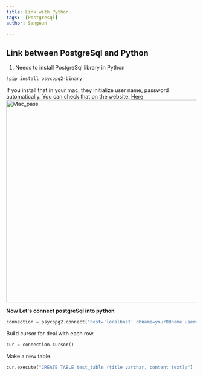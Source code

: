 ```yaml
---
title: Link with Python
tags:  [Postgresql] 
author: Sangeun

---
```


## Link between PostgreSql and Python

1. Needs to install PostgreSql library in Python

```python
!pip install psycopg2-binary
```
If you install that in your mac, they initialize user name, password automatically.
You can check that on the website.
[Here](https://postgresapp.com/)  
<img width="535" alt="Mac_pass" src="https://github.com/user-attachments/assets/d564379d-f695-45de-be57-d5e2f7304702">

**Now Let's connect postgreSql into python**
```python
connection = psycopg2.connect("host='localhost' dbname=yourDBname user=Yourmacusername password=none port=5432")
```
Build cursor for deal with each row.
```python
cur = connection.cursor()
```
Make a new table.
```python
cur.execute("CREATE TABLE test_table (title varchar, content text);") 
```
